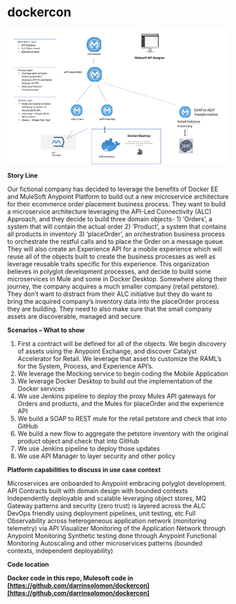 # dockercon

![Alt text](https://github.com/darrinsolomon/dockercon/blob/master/demo.png?raw=true "dockercon_demo")

<B>Story Line</B>

Our fictional company has decided to leverage the benefits of Docker EE and MuleSoft Anypoint Platform to build out a new microservice architecture for their ecommerce order placement business process.  They want to build a microservice architecture leveraging the API-Led Connectivity (ALC) Approach, and they decide to build three domain objects- 1) ‘Orders’, a system that will contain the actual order 2) ‘Product’, a system that contains all products in inventory 3) ‘placeOrder’, an orchestration business process to orchestrate the restful calls and to place the Order on a message queue.  They will also create an Experience API for a mobile experience which will reuse all of the objects built to create the business processes as well as leverage reusable traits specific for this experience.  This organization believes in polyglot development processes, and decide to build some microservices in Mule and some in Docker Desktop.  Somewhere along their journey, the company acquires a much smaller company (retail petstore).  They don’t want to distract from their ALC initiative but they do want to bring the acquired company’s inventory data into the placeOrder process they are building.  They need to also make sure that the small company assets are discoverable, managed and secure.

<B>Scenarios – What to show</B>

1) First a contract will be defined for all of the objects.  We begin discovery of assets using the Anypoint Exchange, and discover Catalyst Accelerator for Retail.  We leverage that asset to customize the RAML’s for the System, Process, and Experience API’s.
2) We leverage the Mocking service to begin coding the Mobile Application
3) We leverage Docker Desktop to build out the implementation of the Docker services
4) We use Jenkins pipeline to deploy the proxy Mules API gateways for Orders and products, and the Mules for placeOrder and the experience API
5) We build a SOAP to REST mule for the retail petstore and check that into GitHub
6) We build a new flow to aggregate the petstore inventory with the original product object and check that into GitHub
7) We use Jenkins pipeline to deploy those updates
8) We use API Manager to layer security and other policy

<B>Platform capabilities to discuss in use case context</B>

Microservices are onboarded to Anypoint embracing polyglot development.  
API Contracts built with domain design with bounded contexts
Independently deployable and scalable leveraging object stores, MQ
Gateway patterns and security (zero trust) is layered across the ALC 
DevOps friendly using deployment pipelines, unit testing, etc
Full Observability across heterogeneous application network (monitoring telemetry) via API Visualizer
Monitoring of the Application Network through Anypoint Monitoring
Synthetic testing done through Anypoint Functional Monitoring
Autoscaling and other microservices patterns (bounded contexts, independent deployability)

<B>Code location<B>

Docker code in this repo, Mulesoft code in [https://github.com/darrinsolomon/dockercon][https://github.com/darrinsolomon/dockercon]
